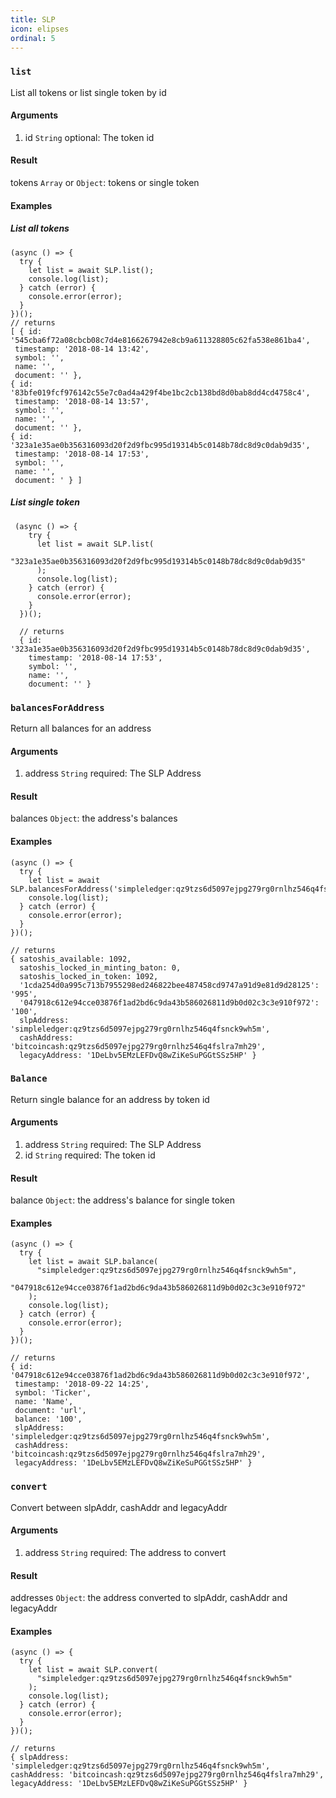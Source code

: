 ```yaml
---
title: SLP
icon: elipses
ordinal: 5
---
```


### `list`

List all tokens or list single token by id

#### Arguments

1.  id `String` optional: The token id

#### Result

tokens `Array` or `Object`: tokens or single token

#### Examples

##### List all tokens

    (async () => {
      try {
        let list = await SLP.list();
        console.log(list);
      } catch (error) {
        console.error(error);
      }
    })();
    // returns
    [ { id: '545cba6f72a08cbcb08c7d4e8166267942e8cb9a611328805c62fa538e861ba4',
     timestamp: '2018-08-14 13:42',
     symbol: '',
     name: '',
     document: '' },
    { id: '83bfe019fcf976142c55e7c0ad4a429f4be1bc2cb138bd8d0bab8dd4cd4758c4',
     timestamp: '2018-08-14 13:57',
     symbol: '',
     name: '',
     document: '' },
    { id: '323a1e35ae0b356316093d20f2d9fbc995d19314b5c0148b78dc8d9c0dab9d35',
     timestamp: '2018-08-14 17:53',
     symbol: '',
     name: '',
     document: ' } ]

##### List single token

     (async () => {
        try {
          let list = await SLP.list(
            "323a1e35ae0b356316093d20f2d9fbc995d19314b5c0148b78dc8d9c0dab9d35"
          );
          console.log(list);
        } catch (error) {
          console.error(error);
        }
      })();

      // returns
      { id: '323a1e35ae0b356316093d20f2d9fbc995d19314b5c0148b78dc8d9c0dab9d35',
        timestamp: '2018-08-14 17:53',
        symbol: '',
        name: '',
        document: '' }

### `balancesForAddress`

Return all balances for an address

#### Arguments

1.  address `String` required: The SLP Address

#### Result

balances `Object`: the address's balances

#### Examples

    (async () => {
      try {
        let list = await SLP.balancesForAddress('simpleledger:qz9tzs6d5097ejpg279rg0rnlhz546q4fsnck9wh5m');
        console.log(list);
      } catch (error) {
        console.error(error);
      }
    })();

    // returns
    { satoshis_available: 1092,
      satoshis_locked_in_minting_baton: 0,
      satoshis_locked_in_token: 1092,
      '1cda254d0a995c713b7955298ed246822bee487458cd9747a91d9e81d9d28125': '995',
      '047918c612e94cce03876f1ad2bd6c9da43b586026811d9b0d02c3c3e910f972': '100',
      slpAddress: 'simpleledger:qz9tzs6d5097ejpg279rg0rnlhz546q4fsnck9wh5m',
      cashAddress: 'bitcoincash:qz9tzs6d5097ejpg279rg0rnlhz546q4fslra7mh29',
      legacyAddress: '1DeLbv5EMzLEFDvQ8wZiKeSuPGGtSSz5HP' }

### `Balance`

Return single balance for an address by token id

#### Arguments

1.  address `String` required: The SLP Address
2.  id `String` required: The token id

#### Result

balance `Object`: the address's balance for single token

#### Examples

    (async () => {
      try {
        let list = await SLP.balance(
          "simpleledger:qz9tzs6d5097ejpg279rg0rnlhz546q4fsnck9wh5m",
          "047918c612e94cce03876f1ad2bd6c9da43b586026811d9b0d02c3c3e910f972"
        );
        console.log(list);
      } catch (error) {
        console.error(error);
      }
    })();

    // returns
    { id: '047918c612e94cce03876f1ad2bd6c9da43b586026811d9b0d02c3c3e910f972',
     timestamp: '2018-09-22 14:25',
     symbol: 'Ticker',
     name: 'Name',
     document: 'url',
     balance: '100',
     slpAddress: 'simpleledger:qz9tzs6d5097ejpg279rg0rnlhz546q4fsnck9wh5m',
     cashAddress: 'bitcoincash:qz9tzs6d5097ejpg279rg0rnlhz546q4fslra7mh29',
     legacyAddress: '1DeLbv5EMzLEFDvQ8wZiKeSuPGGtSSz5HP' }

### `convert`

Convert between slpAddr, cashAddr and legacyAddr

#### Arguments

1.  address `String` required: The address to convert

#### Result

addresses `Object`: the address converted to slpAddr, cashAddr and legacyAddr

#### Examples

    (async () => {
      try {
        let list = await SLP.convert(
          "simpleledger:qz9tzs6d5097ejpg279rg0rnlhz546q4fsnck9wh5m"
        );
        console.log(list);
      } catch (error) {
        console.error(error);
      }
    })();

    // returns
    { slpAddress: 'simpleledger:qz9tzs6d5097ejpg279rg0rnlhz546q4fsnck9wh5m',
    cashAddress: 'bitcoincash:qz9tzs6d5097ejpg279rg0rnlhz546q4fslra7mh29',
    legacyAddress: '1DeLbv5EMzLEFDvQ8wZiKeSuPGGtSSz5HP' }
